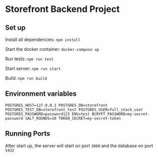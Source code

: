 # Storefront Backend Project

## Set up
Install all dependencies: `npm install`

Start the docker container: `docker-compose up`

Run tests: `npm run test`

Start server: `npm run start`

Build: `npm run build`

## Environment variables

`POSTGRES_HOST=127.0.0.1
POSTGRES_DB=storefront
POSTGRES_TEST_DB=storefront_test
POSTGRES_USER=full_stack_user
POSTGRES_PASSWORD=password123
ENV=test
BCRYPT_PASSWORD=my-secret-password
SALT_ROUNDS=10
TOKEN_SECRET=my-secret-token`

## Running Ports 
After start up, the server will start on port `3000` and the database on port `5432`

